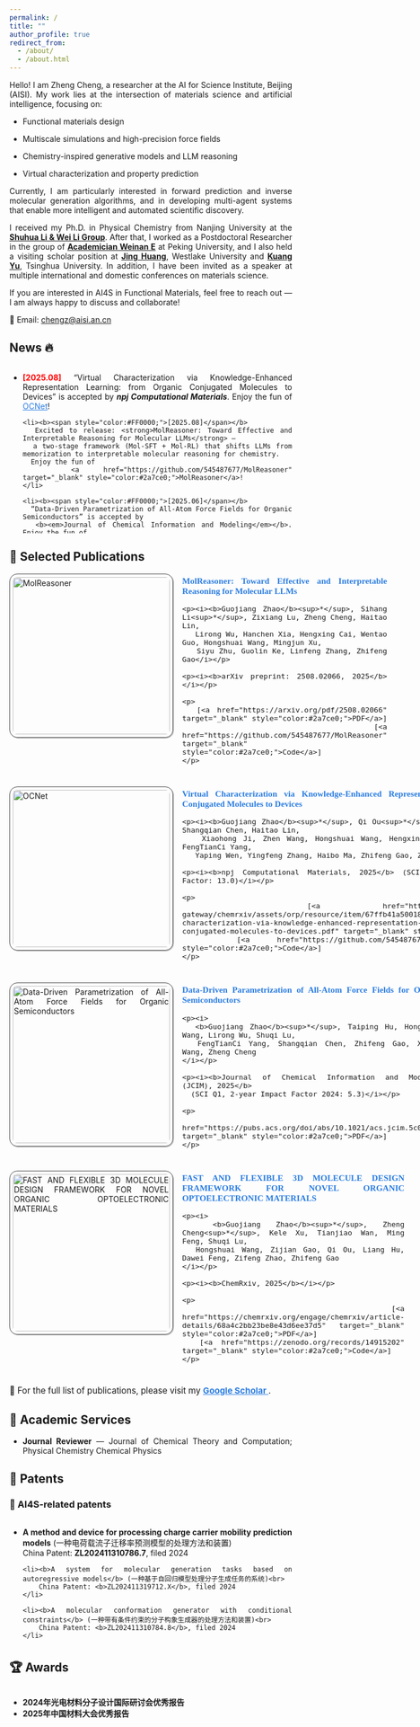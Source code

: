 ```yaml
---
permalink: /
title: ""
author_profile: true
redirect_from:
  - /about/
  - /about.html
---
```


<div style="text-align: justify; text-justify: inter-word;">
<p>Hello! I am Zheng Cheng, a researcher at the AI for Science Institute, Beijing (AISI).
My work lies at the intersection of materials science and artificial intelligence, focusing on:

- Functional materials design

- Multiscale simulations and high-precision force fields

- Chemistry-inspired generative models and LLM reasoning

- Virtual characterization and property prediction

Currently, I am particularly interested in forward prediction and inverse molecular generation algorithms, and in developing multi-agent systems that enable more intelligent and automated scientific discovery.</p>

<p>I received my Ph.D. in Physical Chemistry from Nanjing University at the <a href="https://itcc.nju.edu.cn/shuhua/" target="_blank"><b>Shuhua Li & Wei Li Group</b></a>. 
After that, I worked as a Postdoctoral Researcher in the group of 
<a href="https://cmlr.pku.edu.cn/People/Faculty/c705a4aae5104b0bb3e86a3cc1683fee.htm" target="_blank"><b>Academician Weinan E</b></a> 
at Peking University, and I also held a visiting scholar position at 
<a href="https://www.westlake.edu.cn/faculty/jing-huang.html" target="_blank"><b>Jing Huang</b></a>, Westlake University and <a href="https://www.sigs.tsinghua.edu.cn/yk/list.htm" target="_blank"><b>Kuang Yu</b></a>, Tsinghua University. 
In addition, I have been invited as a speaker at multiple international and domestic conferences on materials science.</p>

<p>If you are interested in AI4S in Functional Materials, feel free to reach out — I am always happy to discuss and collaborate!</p>

<p>📧 Email: <a href="mailto:chengz@aisi.ac.cn">chengz@aisi.an.cn</a> 

<h2 id="News">News 🔥</h2>

<div style="max-height:300px; overflow-y:auto;">
  <ul>
    <li><b><span style="color:#FF0000;">[2025.08]</span></b>
      “Virtual Characterization via Knowledge-Enhanced Representation Learning: from Organic Conjugated Molecules to Devices” is accepted by
      <b><em>npj Computational Materials</em></b>. Enjoy the fun of
      <a href="https://github.com/545487677/OCNet" target="_blank" style="color:#2a7ce0;">OCNet</a>!
    </li>

    <li><b><span style="color:#FF0000;">[2025.08]</span></b>
      Excited to release: <strong>MolReasoner: Toward Effective and Interpretable Reasoning for Molecular LLMs</strong> —
      a two-stage framework (Mol-SFT + Mol-RL) that shifts LLMs from memorization to interpretable molecular reasoning for chemistry.
      Enjoy the fun of
      <a href="https://github.com/545487677/MolReasoner" target="_blank" style="color:#2a7ce0;">MolReasoner</a>!
    </li>

    <li><b><span style="color:#FF0000;">[2025.06]</span></b>
      “Data-Driven Parametrization of All-Atom Force Fields for Organic Semiconductors” is accepted by
      <b><em>Journal of Chemical Information and Modeling</em></b>. Enjoy the fun of
      <a href="https://github.com/zhengcheng233/OSCFF" target="_blank" style="color:#2a7ce0;">OSCFF</a>!
    </li>
  </ul>
</div>


<style>
.pub-entry {
  display: flex;
  align-items: flex-start;
  margin-bottom: 24px;
}
.pub-entry img {
  width: 280px;
  height: auto;
  border: 1.2px solid #464646;
  padding: 5px;
  border-radius: 14px;
  box-shadow: 1.2px 1.2px #bbbbbb;
  margin-right: 16px;
}
.pub-entry .pub-text {
  font-family: Georgia, serif;
  font-size: 0.95rem;
}
.pub-entry .pub-text p {
  margin: 4px 0;
}
</style>


<h2 id="Selected Publications">📝 Selected Publications</h2>

<!-- MolReasoner -->
<div class="pub-entry">
  <img src="./images/papers/molreasoner.png" alt="MolReasoner">
  <div class="pub-text">
    <p><b><a href="https://arxiv.org/pdf/2508.02066" target="_blank" style="color:#2a7ce0; text-decoration:none;">
      MolReasoner: Toward Effective and Interpretable Reasoning for Molecular LLMs
    </a></b></p>

    <p><i><b>Guojiang Zhao</b><sup>*</sup>, Sihang Li<sup>*</sup>, Zixiang Lu, Zheng Cheng, Haitao Lin,
       Lirong Wu, Hanchen Xia, Hengxing Cai, Wentao Guo, Hongshuai Wang, Mingjun Xu,
       Siyu Zhu, Guolin Ke, Linfeng Zhang, Zhifeng Gao</i></p>

    <p><i><b>arXiv preprint: 2508.02066, 2025</b></i></p>

    <p>
      [<a href="https://arxiv.org/pdf/2508.02066" target="_blank" style="color:#2a7ce0;">PDF</a>]
      [<a href="https://github.com/545487677/MolReasoner" target="_blank" style="color:#2a7ce0;">Code</a>]
    </p>

  </div>
</div>

<!-- OCNet -->
<div class="pub-entry">
  <img src="./images/papers/OCNet.png" alt="OCNet">
  <div class="pub-text">
    <p><b><a href="https://chemrxiv.org/engage/api-gateway/chemrxiv/assets/orp/resource/item/67ffb41a50018ac7c5a45d5b/original/virtual-characterization-via-knowledge-enhanced-representation-learning-from-organic-conjugated-molecules-to-devices.pdf" target="_blank" style="color:#2a7ce0; text-decoration:none;">
      Virtual Characterization via Knowledge-Enhanced Representation Learning: from Organic Conjugated Molecules to Devices
    </a></b></p>

    <p><i><b>Guojiang Zhao</b><sup>*</sup>, Qi Ou<sup>*</sup>, Zifeng Zhao<sup>*</sup>, Shangqian Chen, Haitao Lin,
       Xiaohong Ji, Zhen Wang, Hongshuai Wang, Hengxing Cai, Lirong Wu, Shuqi Lu, FengTianCi Yang,
       Yaping Wen, Yingfeng Zhang, Haibo Ma, Zhifeng Gao, Zheng Cheng</i></p>

    <p><i><b>npj Computational Materials, 2025</b> (SCI Q1, 5-year Journal Impact Factor: 13.0)</i></p>

    <p>
      [<a href="https://chemrxiv.org/engage/api-gateway/chemrxiv/assets/orp/resource/item/67ffb41a50018ac7c5a45d5b/original/virtual-characterization-via-knowledge-enhanced-representation-learning-from-organic-conjugated-molecules-to-devices.pdf" target="_blank" style="color:#2a7ce0;">PDF</a>]
      [<a href="https://github.com/545487677/OCNet" target="_blank" style="color:#2a7ce0;">Code</a>]
    </p>

  </div>
</div>

<!-- JCIM - Data-Driven FF for Organic Semiconductors -->
<div class="pub-entry">
  <img src="./images/papers/JCIM.png" alt="Data-Driven Parametrization of All-Atom Force Fields for Organic Semiconductors">
  <div class="pub-text">
    <p><b>
      <a href="https://pubs.acs.org/doi/abs/10.1021/acs.jcim.5c00291" target="_blank" style="color:#2a7ce0; text-decoration:none;">
        Data-Driven Parametrization of All-Atom Force Fields for Organic Semiconductors
      </a>
    </b></p>

    <p><i>
      <b>Guojiang Zhao</b><sup>*</sup>, Taiping Hu, Hongshuai Wang, Lirong Wu, Shuqi Lu,
      FengTianCi Yang, Shangqian Chen, Zhifeng Gao, Xinyan Wang, Zheng Cheng
    </i></p>

    <p><i><b>Journal of Chemical Information and Modeling (JCIM), 2025</b>
      (SCI Q1, 2-year Impact Factor 2024: 5.3)</i></p>

    <p>
      [<a href="https://pubs.acs.org/doi/abs/10.1021/acs.jcim.5c00291" target="_blank" style="color:#2a7ce0;">PDF</a>]
    </p>

  </div>
</div>

<!-- O2-GEN -->
<div class="pub-entry">
  <img src="./images/papers/o2gen.png" alt="FAST AND FLEXIBLE 3D MOLECULE DESIGN FRAMEWORK FOR NOVEL ORGANIC OPTOELECTRONIC MATERIALS">
  <div class="pub-text">
    <p><b>
      <a href="https://chemrxiv.org/engage/chemrxiv/article-details/68a4c2bb23be8e43d6ee37d5" target="_blank" style="color:#2a7ce0; text-decoration:none;">
        FAST AND FLEXIBLE 3D MOLECULE DESIGN FRAMEWORK FOR NOVEL ORGANIC OPTOELECTRONIC MATERIALS
      </a>
    </b></p>

    <p><i>
      <b>Guojiang Zhao</b><sup>*</sup>, Zheng Cheng<sup>*</sup>, Kele Xu, Tianjiao Wan, Ming Feng, Shuqi Lu,
      Hongshuai Wang, Zijian Gao, Qi Ou, Liang Hu, Dawei Feng, Zifeng Zhao, Zhifeng Gao
    </i></p>

    <p><i><b>ChemRxiv, 2025</b></i></p>

    <p>
      [<a href="https://chemrxiv.org/engage/chemrxiv/article-details/68a4c2bb23be8e43d6ee37d5" target="_blank" style="color:#2a7ce0;">PDF</a>]
      [<a href="https://zenodo.org/records/14915202" target="_blank" style="color:#2a7ce0;">Code</a>]
    </p>

  </div>
</div>

<p style="margin-top:16px; font-size:0.95rem;">
  🔗 For the full list of publications, please visit my 
  <a href="https://scholar.google.com.hk/citations?user=8NyhyPcAAAAJ&hl=zh-CN&oi=sra" target="_blank" style="color:#2a7ce0; font-weight:bold;">
    Google Scholar
  </a>.
</p>

<h2 id="services">🤝 Academic Services</h2>

<ul>
  <li><b>Journal Reviewer</b> — Journal of Chemical Theory and Computation; Physical Chemistry Chemical Physics</li>
</ul>


<h2 id="patents">🔖 Patents</h2>

<h3>🔬 AI4S-related patents</h3>
<div style="height:220px; overflow-y:auto;">
  <ul>
    <li><b>A method and device for processing charge carrier mobility prediction models</b> (一种电荷载流子迁移率预测模型的处理方法和装置)<br>
        China Patent: <b>ZL202411310786.7</b>, filed 2024
    </li>

    <li><b>A system for molecular generation tasks based on autoregressive models</b> (一种基于自回归模型处理分子生成任务的系统)<br>
        China Patent: <b>ZL202411319712.X</b>, filed 2024
    </li>

    <li><b>A molecular conformation generator with conditional constraints</b> (一种带有条件约束的分子构象生成器的处理方法和装置)<br>
        China Patent: <b>ZL202411310784.8</b>, filed 2024
    </li>

    <li><b>A method and device for generating multi-ring conjugated system molecules</b> (一种多环共轭体系分子生成模型的处理方法和装置)<br>
        China Patent: <b>ZL202411345540.3</b>, filed 2024
    </li>

    <li><b>Stacked ensemble model for molecular property prediction</b> (用于分子属性预测的堆叠式集成模型的处理方法和装置)<br>
        PCT Patent: <b>PCT/CN2023/130061</b>
    </li>

  </ul>
</div>

<h2 id="awards">🏆 Awards</h2>

<div style="max-height:120px; overflow-y:auto;">
  <ul>
    <li><b>2024年光电材料分子设计国际研讨会优秀报告</b></li>
    <li><b>2025年中国材料大会优秀报告</b></li>
  </ul>
</div>

<div style="display: flex; justify-content: center; align-items: center;">
  <div style="width:200px; height:200px;">
    <script type="text/javascript" id="clstr_globe" 
      src="//clustrmaps.com/globe.js?d=UK94oR2zw-ItCDhuwQkvsEfpkvBtGrZxqBKVg5vhRmE">
    </script>
  </div>
</div>
